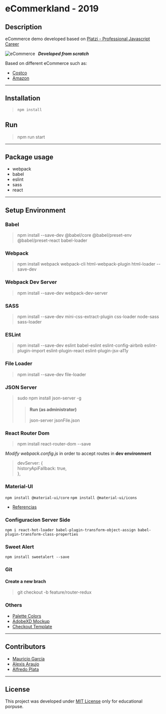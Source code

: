 # eCommerkland - 2019

## Description

eCommerce demo developed based on [Platzi - Professional Javascript Career](https://platzi.com/clases/1711-escuela-de-javascript/22875-e-commerce/)

<img src="https://drive.google.com/file/d/1AAYmjufZEi824TeLd90DWs_wwIdakAg9/view"
     alt="eCommerce"
     style="float: left; margin-right: 10px;" />
     
**_Developed from scratch_**

Based on different eCommerce such as:

- [Costco](https://costco.com.mx)
- [Amazon](https://amazon.com.mx)

---

## Installation

> ```
> npm install
> ```

## Run

> npm run start

---

## Package usage

- webpack
- babel
- eslint
- sass
- react

---

## Setup Environment

### Babel

> npm install --save-dev @babel/core @babel/preset-env @babel/preset-react babel-loader

### Webpack

> npm install webpack webpack-cli html-webpack-plugin html-loader --save-dev

### Webpack Dev Server

> npm install --save-dev webpack-dev-server

### SASS

> npm install --save-dev mini-css-extract-plugin css-loader node-sass sass-loader

### ESLint

> npm install --save-dev eslint babel-eslint eslint-config-airbnb eslint-plugin-import eslint-plugin-react eslint-plugin-jsx-a11y

### File Loader

> npm install --save-dev file-loader

### JSON Server

> sudo npm install json-server -g
>
> > #### Run (as administrator)
> >
> > json-server jsonFile.json

### React Router Dom

> npm install react-router-dom --save

_Modify webpack.config.js_ in order to accept routes in **dev environment**

> devServer: {  
>  historyApiFallback: true,  
> },

### Material-UI

`npm install @material-ui/core`
`npm install @material-ui/icons`

- [Referencias](https://material-ui.com/es/getting-started/installation/)

### Configuracion Server Side

`npm i react-hot-loader babel-plugin-transform-object-assign babel-plugin-transform-class-properties`

### Sweet Alert

`npm install sweetalert --save`

### Git

#### Create a new brach

> git checkout -b feature/router-redux

### Others

- [Palette Colors](COLORS.md)
- [AdobeXD Mockup]()
- [Checkout Template](https://material-ui.com/getting-started/templates/checkout/)

---

## Contributors

- [Mauricio García](https://mau2099.dev)
- [Alexis Araujo](https://alexisaraujo.com/)
- [Alfredo Plata](https://github.com/alfredo15)

---

## License

This project was developed under [MIT License](License) only for educational porpuse.
